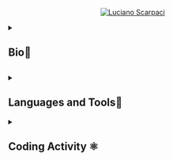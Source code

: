  <p align="center">
    <a href="https://github.com/lucianoscarpaci">
        <img src="https://user-images.githubusercontent.com/16402942/209362180-afdbd938-7082-4f03-a7d1-655ef9777fc1.png" alt="Luciano Scarpaci" /></a>
    </p>
<details>
    <summary><h2>Bio📝<h2></summary>
    I have done projects with teamwork in AI, mobile development, and applied cryptography.
</details>

<details>
    <summary><h2>Languages and Tools📠</h2></summary>
    <h3>Programming and Software 💾</h3>
<p align="left">
    <a href="https://www.tutorialspoint.com/cplusplus/index.htm">
        <img alt="C/C++ references" title="C/C++ references" src="https://custom-icon-badges.demolab.com/badge/-C/C++-blue?style=for-the-badge&logoColor=white&logo=c"/></a>
    <a href="https://www.python.org/">
        <img alt="Python org" title="Python org" src="https://custom-icon-badges.demolab.com/badge/-Python-FEFE64?style=for-the-badge&logoColor=blue&logo=Python"/></a>
    <a href="https://git-scm.com/docs">
        <img alt="Git docs" title="Git docs" src="https://custom-icon-badges.demolab.com/badge/-Git-orange?style=for-the-badge&logoColor=black&logo=Git"/></a>
    <a href="https://www.gnu.org/software/bash/manual/bash.html">
        <img alt="Bash docs" title="Bash docs" src="https://custom-icon-badges.demolab.com/badge/-Bash-white?style=for-the-badge&logoColor=black&logo=gnubash"/></a>
    <a href="https://brew.sh/">
        <img alt="Search homebrew" title="Search homebrew" src="https://custom-icon-badges.demolab.com/badge/-Homebrew-FFDF7F?style=for-the-badge&logoColor=black&logo=Homebrew"></a>
    <a href="https://code.visualstudio.com/docs">
        <img alt="Visual Studio Code docs" title="Visual Studio Code docs" src="https://custom-icon-badges.demolab.com/badge/-Visual%20Studio%20Code-white?style=for-the-badge&logoColor=blue&logo=visualstudiocode"></a>
    <a href="https://developer.mozilla.org/en-US/docs/Web/JavaScript">
        <img alt="JavaScript references" title="JavaScript references"
        src="https://custom-icon-badges.demolab.com/badge/-JavaScript-FEFE64?style=for-the-badge&logoColor=black&logo=JavaScript"></a>
    <a href="https://dev.mysql.com/doc/">
        <img alt="MySQL Documentation" title="MySQL Documentation" 
        src="https://custom-icon-badges.demolab.com/badge/-MySQL-00FFFF?style=for-the-badge&logoColor=black&logo=MySQL"></a>
    <a href="https://developer.mozilla.org/en-US/docs/Web/HTML">
        <img alt="HTML: HyperText Markup Language" title="HTML: HyperText Markup Language" src="https://custom-icon-badges.demolab.com/badge/-HTML-orange?style=for-the-badge&logoColor=black&logo=HTML5"></a>
    <a href="https://developer.mozilla.org/en-US/docs/Web/CSS/Reference">
        <img alt="CSS reference - CSS: Cascading Style Sheets" title="CSS reference - CSS: Cascading Style Sheets" src="https://custom-icon-badges.demolab.com/badge/-CSS-blue?style=for-the-badge&logoColor=black&logo=CSS3"></a>
    <a href="https://getbootstrap.com/docs/5.2/getting-started/introduction/">
        <img alt="Get started with Bootstrap" title="Get started with Bootstrap docs"
        src="https://custom-icon-badges.demolab.com/badge/-Bootstrap-8A00FF?style=for-the-badge&logoColor=white&logo=Bootstrap"></a>
    <a href="https://www.swift.org/documentation/">
        <img alt="Swift.org - Documentation" title="Swift.org - Documentation"
        src="https://custom-icon-badges.demolab.com/badge/-Swift-orange?style=for-the-badge&logoColor=white&logo=Swift"></a>
    <a href="https://developer.apple.com/documentation/">
        <img alt="Featured - Apple Developer Documentation" title="Featured - Apple Developer Documentation" src="https://custom-icon-badges.demolab.com/badge/-iOS-C0C0C0?style=for-the-badge&logoColor=black&logo=iOS"></a>
    <a href="https://developer.apple.com/documentation/xcode">
        <img alt="Xcode - Apple Developer Documentaton" title="Xcode Apple Developer Documentation" src="https://custom-icon-badges.demolab.com/badge/-Xcode-blue?style=for-the-badge&logoColor=white&logo=xcode"></a>
    </p>
    <h3>Full Stack 💾</h3>
    <p>
    <img alt="mongodb" width="30px" style="padding-right:10px;" src="https://cdn.jsdelivr.net/gh/devicons/devicon/icons/mongodb/mongodb-plain.svg" />
    <a href="https://www.mongodb.com/docs/">
        <img alt="MongoDB Documentation" title="MongoDB Documentation" 
        src="https://custom-icon-badges.demolab.com/badge/-MongoDB-3FA037?style=for-the-badge&logo=mongodb&logoColor=black"></a>
    <br>
    <img alt="express" width="30px" style="padding-right:10px;" src="https://cdn.jsdelivr.net/gh/devicons/devicon/icons/express/express-original.svg" />
    <a href="https://expressjs.com/">
        <img alt="Express.js - Node.js web application" title="Express.js - Node.js web application" 
        src="https://custom-icon-badges.demolab.com/badge/-Express-FEFE64?style=for-the-badge&logo=express&logoColor=black"></a>
    <br>
    <img alt="react" width="30px" style="padding-right:10px;" src="https://cdn.jsdelivr.net/gh/devicons/devicon/icons/react/react-original.svg" />
    <a href="https://reactjs.org/">
        <img alt="React - A JavaScript library" title="React - A JavaScript library"
        src="https://custom-icon-badges.demolab.com/badge/-React%20Native-00FFFF?style=for-the-badge&logo=react&logoColor=black"></a>
    <br>
    <img alt="nodejs" width="30px" style="padding-right:10px;" src="https://cdn.jsdelivr.net/gh/devicons/devicon/icons/nodejs/nodejs-plain.svg" />
    <a href="https://nodejs.org/en/">
        <img alt="Node.js" title="Node.js" src="https://custom-icon-badges.demolab.com/badge/-Node.js-black?style=for-the-badge&logo=nodedotjs&logoColor=4DB33D"></a>
    <br>
</p>
          

</details>

<details>
    <summary><h2>Coding Activity ⚛️</h2></summary>
    <h3> GitHub streaks status ⚛️</h3>
    <p>
        <a href="https://github.com/DenverCoder1/github-readme-streak-stats">
        <img alt="Github streaks status" title="Github streaks status" title="Github streak status"
        src="https://streak-stats.demolab.com/?user=lucianoscarpaci&theme=tokyonight&hide_border=true&date_format=j%2Fn%5B%2FY%5D&mode=weekly"></a>
    </p>
    <h3> GitHub profile status ⚛️</h3>
    <p>
        <a href="https://github.com/anuraghazra/github-readme-stats">
        <img alt="lucianoscarpaci's profile status" title="lucianoscarpaci's profile status"
        src="https://github-readme-stats.vercel.app/api/?username=lucianoscarpaci&show_icons=true&include_all_commits=true&count_private=true&theme=tokyonight&hide_border=true"></a>
        <a href="https://github.com/anuraghazra/github-readme-stats/">
        <img alt="lucianoscarpaci's Languages" title="lucianoscarpaci's Languages"
        src="https://github-readme-stats.vercel.app/api/top-langs/?username=lucianoscarpaci&show_icons=true&include_all_commits=true&count_private=true&theme=tokyonight&hide_border=true"></a>
    </p>

</details>

    
    




